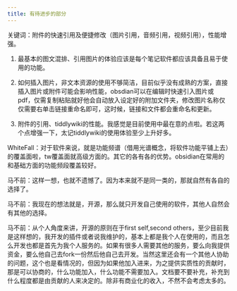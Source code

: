 ```yaml
---
title: 有待进步的部分
---
```


关键词：附件的快速引用及便捷修改（图片引用，音频引用，视频引用），性能增强。

1. 最基本的图文混排、引用图片的体验应该是每个笔记软件都应该具备且易于使用的功能。

1. 如何插入图片，非文本资源的使用不够简洁，目前似乎没有成熟的方案，直接插入图片或附件可能会影响性能，obsdian可以在编辑时快速引入图片或pdf，仅需复制粘贴就好他会自动放入设定好的附加文件夹，修改图片名称仅仅需要右单击链接重命名即可，这时候，链接和文件都会重命名和更新。

1. 附件的引用、tiddlywiki的性能。我感觉是目前使用中最在意的点啦。若这两个点增强一下，太记tiddlywiki的使用体验至少上升好多。

WhiteFall：对于软件来说，就是功能频谱（借用光谱概念，将软件功能平铺上去）的覆盖面啦，tw覆盖面就高级方面的。其它的各有各的优势。obsidian在常用的和基础方面的功能频段覆盖较好。

马不前：这样一想，也就不遗憾了。因为本来就不是同一类的，那就自然有各自的选择了。

马不前：我现在的想法就是，开源，那么就只开发自己使用的软件，其他人自然会有其他的选择。

马不前：从个人角度来讲，开源的原则在于first self,second others，至少目前我是这样想的，我开发的插件或者说我维护的，基本上都是我个人在使用的，而且怎么开发也都是首先为我个人服务的。如果有很多人需要其他的服务，要么向我提供资金，要么他自己去fork一份然后他自己去开发。当然这里还会有一个其他人协助的问题，这个也是看情况的，但因为如果他加入进来，为之提供实质性的贡献时，那是可以协商的，什么功能加入，什么功能不需要加入。文档要不要补充，补充到什么程度都是由贡献的人来决定的。除非有商业化的收入，不然不会考虑太多的。